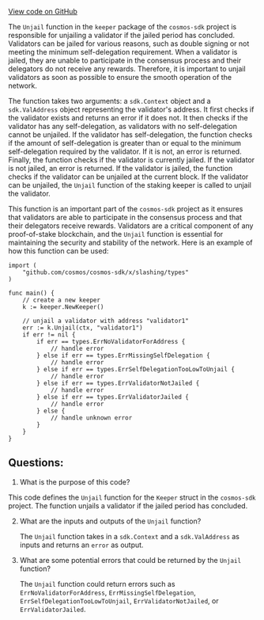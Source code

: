 [View code on GitHub](https://github.com/cosmos/cosmos-sdk/blob/main/x/slashing/keeper/unjail.go)

The `Unjail` function in the `keeper` package of the `cosmos-sdk` project is responsible for unjailing a validator if the jailed period has concluded. Validators can be jailed for various reasons, such as double signing or not meeting the minimum self-delegation requirement. When a validator is jailed, they are unable to participate in the consensus process and their delegators do not receive any rewards. Therefore, it is important to unjail validators as soon as possible to ensure the smooth operation of the network.

The function takes two arguments: a `sdk.Context` object and a `sdk.ValAddress` object representing the validator's address. It first checks if the validator exists and returns an error if it does not. It then checks if the validator has any self-delegation, as validators with no self-delegation cannot be unjailed. If the validator has self-delegation, the function checks if the amount of self-delegation is greater than or equal to the minimum self-delegation required by the validator. If it is not, an error is returned. Finally, the function checks if the validator is currently jailed. If the validator is not jailed, an error is returned. If the validator is jailed, the function checks if the validator can be unjailed at the current block. If the validator can be unjailed, the `Unjail` function of the staking keeper is called to unjail the validator.

This function is an important part of the `cosmos-sdk` project as it ensures that validators are able to participate in the consensus process and that their delegators receive rewards. Validators are a critical component of any proof-of-stake blockchain, and the `Unjail` function is essential for maintaining the security and stability of the network. Here is an example of how this function can be used:

```
import (
    "github.com/cosmos/cosmos-sdk/x/slashing/types"
)

func main() {
    // create a new keeper
    k := keeper.NewKeeper()

    // unjail a validator with address "validator1"
    err := k.Unjail(ctx, "validator1")
    if err != nil {
        if err == types.ErrNoValidatorForAddress {
            // handle error
        } else if err == types.ErrMissingSelfDelegation {
            // handle error
        } else if err == types.ErrSelfDelegationTooLowToUnjail {
            // handle error
        } else if err == types.ErrValidatorNotJailed {
            // handle error
        } else if err == types.ErrValidatorJailed {
            // handle error
        } else {
            // handle unknown error
        }
    }
}
```
## Questions: 
 1. What is the purpose of this code?
   
   This code defines the `Unjail` function for the `Keeper` struct in the `cosmos-sdk` project. The function unjails a validator if the jailed period has concluded.

2. What are the inputs and outputs of the `Unjail` function?
   
   The `Unjail` function takes in a `sdk.Context` and a `sdk.ValAddress` as inputs and returns an `error` as output.

3. What are some potential errors that could be returned by the `Unjail` function?
   
   The `Unjail` function could return errors such as `ErrNoValidatorForAddress`, `ErrMissingSelfDelegation`, `ErrSelfDelegationTooLowToUnjail`, `ErrValidatorNotJailed`, or `ErrValidatorJailed`.